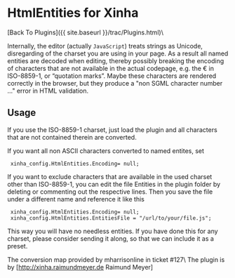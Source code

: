 # HtmlEntities for Xinha
[Back To Plugins]({{ site.baseurl }}/trac/Plugins.html)\\

Internally, the editor (actually `JavaScript`) treats strings as Unicode, disregarding of the charset you are using in your page. As a result all named entities are decoded when editing, thereby possibly breaking the encoding of characters that are not available in the actual codepage, e.g. the € in ISO-8859-1, or “quotation marks”. 
Maybe these characters are rendered correctly in the browser, but they produce a "non SGML character number ..." error in HTML validation.


## Usage
If you use the ISO-8859-1 charset, just load the plugin and all characters that are not contained therein are converted.

If you want all non ASCII characters converted to named entites, set 
```
 xinha_config.HtmlEntities.Encoding= null; 
```

If you want to exclude characters that are available in the used charset other than ISO-8859-1, you can edit the file Entities in the plugin folder by deleting or commenting out the respective lines. Then you save the file under a different name and reference it like this
```
 xinha_config.HtmlEntities.Encoding= null; 
 xinha_config.HtmlEntities.EntitiesFile = "/url/to/your/file.js"; 
```
This way you will have no needless entities. If you have done this for any charset, please consider sending it along, so that we can include it as a preset.

The conversion map provided by mharrisonline in ticket #127\\
The plugin is by [http://xinha.raimundmeyer.de Raimund Meyer]
